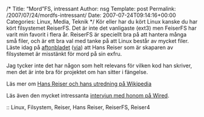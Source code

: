 /*
 Title: “Mord”FS, intressant
 Author: nsg
 Template: post
 Permalink: /2007/07/24/mordfs-intressant/
 Date: 2007-07-24T09:14:16+00:00
 Categories: Linux, Media, Teknik
*/
Kör eller har du kört Linux kanske du har kört filsystemet ReiserFS. Det är inte det vanligaste (ext3) men FeiserFS har varit min favorit i flera år. ReiserFS är speciellt bra på att hantera många små filer, och är ett bra val med tanke på att Linux består av mycket filer. Läste idag på [aftonbladet][1] ([via][2]) att Hans Reiser som är skaparen av filsystemet är misstänkt för mord på sin exfru.

Jag tycker inte det har någon som helt relevans för vilken kod han skriver, men det är inte bra för projektet om han sitter i fängelse.

Läs mer om [Hans Reiser och hans utredning på Wikipedia][3]

Läs även den mycket intressanta [intervjun med honom på Wired][4].

:: Linux, Filsystem, Reiser, Hans Reiser, ReiserFS, Reiser4

<small></small>

 [1]: http://www.aftonbladet.se/vss/nyheter/story/0,2789,1125142,00.html
 [2]: http://www.linuxportalen.se/node/6931
 [3]: http://en.wikipedia.org/wiki/Hans_Reiser
 [4]: http://www.wired.com/techbiz/people/magazine/15-07/ff_hansreiser